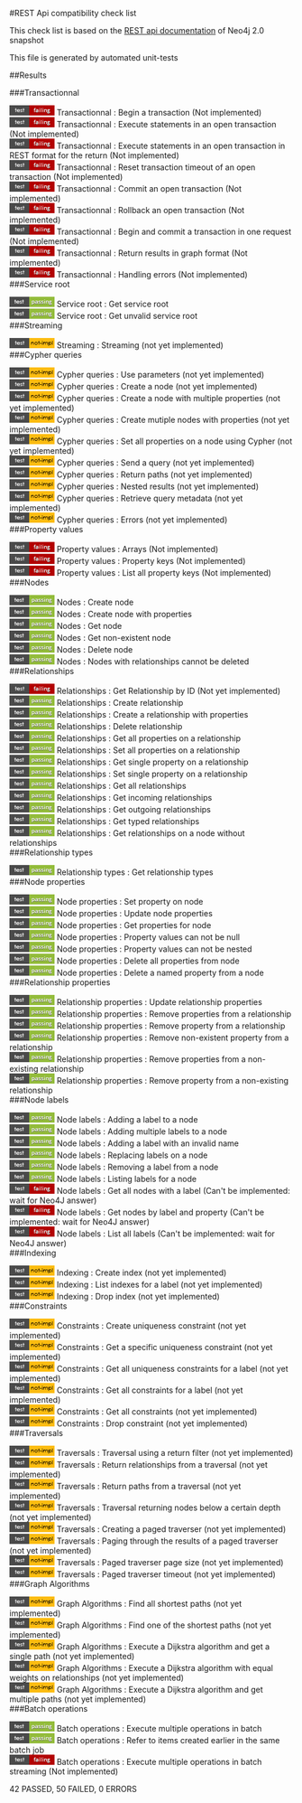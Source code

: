 #REST Api compatibility check list  
  
  
  
  
  
This check list is based on the [REST api documentation](http://docs.neo4j.org/chunked/snapshot/rest-api.html) of Neo4j 2.0 snapshot  
  
This file is generated by automated unit-tests  
  
  
  
  
  
  
  
##Results  
  
  
  
###Transactionnal  
  
![Failed](./failed.png) Transactionnal : Begin a transaction
  (Not implemented)  
![Failed](./failed.png) Transactionnal : Execute statements in an open transaction
  (Not implemented)  
![Failed](./failed.png) Transactionnal : Execute statements in an open transaction in REST format for the return
  (Not implemented)  
![Failed](./failed.png) Transactionnal : Reset transaction timeout of an open transaction
  (Not implemented)  
![Failed](./failed.png) Transactionnal : Commit an open transaction
  (Not implemented)  
![Failed](./failed.png) Transactionnal : Rollback an open transaction
  (Not implemented)  
![Failed](./failed.png) Transactionnal : Begin and commit a transaction in one request
  (Not implemented)  
![Failed](./failed.png) Transactionnal : Return results in graph format
  (Not implemented)  
![Failed](./failed.png) Transactionnal : Handling errors
  (Not implemented)  
###Service root  
  
![Passed](./passed.png) Service root : Get service root  
![Passed](./passed.png) Service root : Get unvalid service root  
###Streaming  
  
![Passed](./notimpl.png) Streaming : Streaming
  (not yet implemented)  
###Cypher queries  
  
![Passed](./notimpl.png) Cypher queries : Use parameters
  (not yet implemented)  
![Passed](./notimpl.png) Cypher queries : Create a node
  (not yet implemented)  
![Passed](./notimpl.png) Cypher queries : Create a node with multiple properties
  (not yet implemented)  
![Passed](./notimpl.png) Cypher queries : Create mutiple nodes with properties
  (not yet implemented)  
![Passed](./notimpl.png) Cypher queries : Set all properties on a node using Cypher
  (not yet implemented)  
![Passed](./notimpl.png) Cypher queries : Send a query
  (not yet implemented)  
![Passed](./notimpl.png) Cypher queries : Return paths
  (not yet implemented)  
![Passed](./notimpl.png) Cypher queries : Nested results
  (not yet implemented)  
![Passed](./notimpl.png) Cypher queries : Retrieve query metadata
  (not yet implemented)  
![Passed](./notimpl.png) Cypher queries : Errors
  (not yet implemented)  
###Property values  
  
![Failed](./failed.png) Property values : Arrays
  (Not implemented)  
![Failed](./failed.png) Property values : Property keys
  (Not implemented)  
![Failed](./failed.png) Property values : List all property keys
  (Not implemented)  
###Nodes  
  
![Passed](./passed.png) Nodes : Create node  
![Passed](./passed.png) Nodes : Create node with properties  
![Passed](./passed.png) Nodes : Get node  
![Passed](./passed.png) Nodes : Get non-existent node  
![Passed](./passed.png) Nodes : Delete node  
![Passed](./passed.png) Nodes : Nodes with relationships cannot be deleted  
###Relationships  
  
![Failed](./failed.png) Relationships : Get Relationship by ID
  (Not yet implemented)  
![Passed](./passed.png) Relationships : Create relationship  
![Passed](./passed.png) Relationships : Create a relationship with properties  
![Passed](./passed.png) Relationships : Delete relationship  
![Passed](./passed.png) Relationships : Get all properties on a relationship  
![Passed](./passed.png) Relationships : Set all properties on a relationship  
![Passed](./passed.png) Relationships : Get single property on a relationship  
![Passed](./passed.png) Relationships : Set single property on a relationship  
![Passed](./passed.png) Relationships : Get all relationships  
![Passed](./passed.png) Relationships : Get incoming relationships  
![Passed](./passed.png) Relationships : Get outgoing relationships  
![Passed](./passed.png) Relationships : Get typed relationships  
![Passed](./passed.png) Relationships : Get relationships on a node without relationships  
###Relationship types  
  
![Passed](./passed.png) Relationship types : Get relationship types  
###Node properties  
  
![Passed](./passed.png) Node properties : Set property on node  
![Passed](./passed.png) Node properties : Update node properties  
![Passed](./passed.png) Node properties : Get properties for node  
![Passed](./passed.png) Node properties : Property values can not be null  
![Passed](./passed.png) Node properties : Property values can not be nested  
![Passed](./passed.png) Node properties : Delete all properties from node  
![Passed](./passed.png) Node properties : Delete a named property from a node  
###Relationship properties  
  
![Passed](./passed.png) Relationship properties : Update relationship properties  
![Passed](./passed.png) Relationship properties : Remove properties from a relationship  
![Passed](./passed.png) Relationship properties : Remove property from a relationship  
![Passed](./passed.png) Relationship properties : Remove non-existent property from a relationship  
![Passed](./passed.png) Relationship properties : Remove properties from a non-existing relationship  
![Passed](./passed.png) Relationship properties : Remove property from a non-existing relationship  
###Node labels  
  
![Passed](./passed.png) Node labels : Adding a label to a node  
![Passed](./passed.png) Node labels : Adding multiple labels to a node  
![Passed](./passed.png) Node labels : Adding a label with an invalid name  
![Passed](./passed.png) Node labels : Replacing labels on a node  
![Passed](./passed.png) Node labels : Removing a label from a node  
![Passed](./passed.png) Node labels : Listing labels for a node  
![Failed](./failed.png) Node labels : Get all nodes with a label
  (Can't be implemented: wait for Neo4J answer)  
![Failed](./failed.png) Node labels : Get nodes by label and property
  (Can't be implemented: wait for Neo4J answer)  
![Failed](./failed.png) Node labels : List all labels
  (Can't be implemented: wait for Neo4J answer)  
###Indexing  
  
![Passed](./notimpl.png) Indexing : Create index
  (not yet implemented)  
![Passed](./notimpl.png) Indexing : List indexes for a label
  (not yet implemented)  
![Passed](./notimpl.png) Indexing : Drop index
  (not yet implemented)  
###Constraints  
  
![Passed](./notimpl.png) Constraints : Create uniqueness constraint
  (not yet implemented)  
![Passed](./notimpl.png) Constraints : Get a specific uniqueness constraint
  (not yet implemented)  
![Passed](./notimpl.png) Constraints : Get all uniqueness constraints for a label
  (not yet implemented)  
![Passed](./notimpl.png) Constraints : Get all constraints for a label
  (not yet implemented)  
![Passed](./notimpl.png) Constraints : Get all constraints
  (not yet implemented)  
![Passed](./notimpl.png) Constraints : Drop constraint
  (not yet implemented)  
###Traversals  
  
![Passed](./notimpl.png) Traversals : Traversal using a return filter
  (not yet implemented)  
![Passed](./notimpl.png) Traversals : Return relationships from a traversal
  (not yet implemented)  
![Passed](./notimpl.png) Traversals : Return paths from a traversal
  (not yet implemented)  
![Passed](./notimpl.png) Traversals : Traversal returning nodes below a certain depth
  (not yet implemented)  
![Passed](./notimpl.png) Traversals : Creating a paged traverser
  (not yet implemented)  
![Passed](./notimpl.png) Traversals : Paging through the results of a paged traverser
  (not yet implemented)  
![Passed](./notimpl.png) Traversals : Paged traverser page size
  (not yet implemented)  
![Passed](./notimpl.png) Traversals : Paged traverser timeout
  (not yet implemented)  
###Graph Algorithms  
  
![Passed](./notimpl.png) Graph Algorithms : Find all shortest paths
  (not yet implemented)  
![Passed](./notimpl.png) Graph Algorithms : Find one of the shortest paths
  (not yet implemented)  
![Passed](./notimpl.png) Graph Algorithms : Execute a Dijkstra algorithm and get a single path
  (not yet implemented)  
![Passed](./notimpl.png) Graph Algorithms : Execute a Dijkstra algorithm with equal weights on relationships
  (not yet implemented)  
![Passed](./notimpl.png) Graph Algorithms : Execute a Dijkstra algorithm and get multiple paths
  (not yet implemented)  
###Batch operations  
  
![Passed](./passed.png) Batch operations : Execute multiple operations in batch  
![Passed](./passed.png) Batch operations : Refer to items created earlier in the same batch job  
![Failed](./failed.png) Batch operations : Execute multiple operations in batch streaming
  (Not implemented)  
  
42 PASSED, 50 FAILED, 0 ERRORS  
